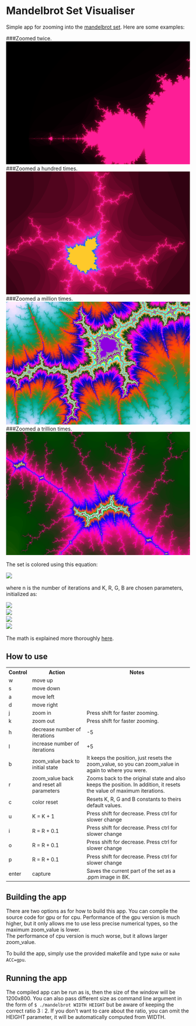 # Mandelbrot Set Visualiser 


Simple app for zooming into the
<a href="https://en.wikipedia.org/wiki/Mandelbrot_set">mandelbrot set</a>.
Here are some examples:

###Zoomed twice.
<img src="example_images_low_res/twice.png" alt="Zoomed twice"/>
###Zoomed a hundred times.
<img src="example_images_low_res/hundred.png" alt="Zoomed a hundred times"/>
###Zoomed a million times.
<img src="example_images_low_res/million.png" alt="Zoomed a million times"/>
###Zoomed a trillion times.
<img src="example_images_low_res/trillion.png" alt="Zoomed a trillion times"/>
<br>

The set is colored using this equation:


<img src="https://render.githubusercontent.com/render/math?math=(r, g, b) = \frac{255}{2K} \cdot (1 - cos(R \cdot n), 1 - cos(G \cdot n), 1 - cos(B \cdot n))">

[comment]: <> (```math)
[comment]: <> (&#40;r, g, b&#41; = \frac{255}{2K} * &#40;1 - cos&#40;R * n&#41;, 1 - cos&#40;G * n&#41;, 1 - cos&#40;B * n&#41;&#41;)
[comment]: <> (```)
where n is the number of iterations and K, R, G, B are chosen parameters,
initialized as:


<img src="https://render.githubusercontent.com/render/math?math=K = 10"><br>
<img src="https://render.githubusercontent.com/render/math?math=R = 1"><br>
<img src="https://render.githubusercontent.com/render/math?math=G = \frac{1}{3\sqrt{2}}"><br>
<img src="https://render.githubusercontent.com/render/math?math=B = \frac{1}{7 \cdot 3^{1/8}}"><br>


The math is explained more thoroughly
<a href="https://www.math.univ-toulouse.fr/~cheritat/wiki-draw/index.php/Mandelbrot_set">here</a>.


[comment]: <> (```math)
[comment]: <> (R = 1)
[comment]: <> (G = \frac{1}{3\sqrt{2}})
[comment]: <> (B = \frac{1}{7 \cdot 3^{1/8}})
[comment]: <> (```)

## How to use

<table>
    <tr>
        <th>Control</th>
        <th>Action</th>
        <th>Notes</th>
    </tr>
    <tr>
        <td>w</td>
        <td>move up</td>
        <td></td>
    </tr>
    <tr>
        <td>s</td>
        <td>move down</td>
        <td></td>
    </tr>
    <tr>
        <td>a</td>
        <td>move left</td>
        <td></td>
    </tr>
    <tr>
        <td>d</td>
        <td>move right</td>
        <td></td>
    </tr>
    <tr>
        <td>j</td>
        <td>zoom in</td>
        <td>Press shift for faster zooming.</td>
    </tr>
    <tr>
        <td>k</td>
        <td>zoom out</td>
        <td>Press shift for faster zooming.</td>
    </tr>
    <tr>
        <td>h</td>
        <td>decrease number of iterations</td>
        <td>-5</td>
    </tr>
    <tr>
        <td>l</td>
        <td>increase number of iterations</td>
        <td>+5</td>
    </tr>
    <tr>
        <td>b</td>
        <td>zoom_value back to initial state</td>
        <td>It keeps the position, just resets the zoom_value,
            so you can zoom_value in again to where you were.</td>
    </tr>
    <tr>
        <td>r</td>
        <td>zoom_value back and reset all parameters</td>
        <td>
            Zooms back to the original state
            and also keeps the position. In addition,
            it resets the value of maximum iterations.
        </td>
    </tr>
    <tr>
        <td>c</td>
        <td>color reset</td>
        <td>Resets K, R, G and B constants to theirs default values.</td>
    </tr>
    <tr>
        <td>u</td>
        <td>K = K + 1</td>
        <td>Press shift for decrease.
            Press ctrl for slower change</td>
    </tr>
    <tr>
        <td>i</td>
        <td>R = R + 0.1</td>
        <td>Press shift for decrease.
            Press ctrl for slower change</td>
    </tr>
    <tr>
        <td>o</td>
        <td>R = R + 0.1</td>
        <td>Press shift for decrease.
            Press ctrl for slower change</td>
    </tr>
    <tr>
        <td>p</td>
        <td>R = R + 0.1</td>
        <td>Press shift for decrease.
            Press ctrl for slower change</td>
    </tr>
    <tr>
        <td>enter</td>
        <td>capture</td>
        <td>Saves the current part of the set as a .ppm image in 8K.
        </td>
    </tr>
</table>

## Building the app
There are two options as for how to build this app. You can compile the source code
for gpu or for cpu. Performance of the gpu version is much higher, but it only allows me to
use less precise numerical types, so the maximum zoom_value is lower. <br>
The performance of cpu version is much worse, but it allows larger zoom_value.

To build the app, simply use the provided makefile and type `make` or `make ACC=gpu`.


## Running the app
The compiled app can be run as is, then the size of the window will be 1200x800.
You can also pass different size as command line argument in the form of
``
$ ./mandelbrot WIDTH HEIGHT
``
but be aware of keeping the correct ratio 3 : 2.
If you don't want to care about the ratio,
you can omit the HEIGHT parameter, it will be automatically computed
from WIDTH.

